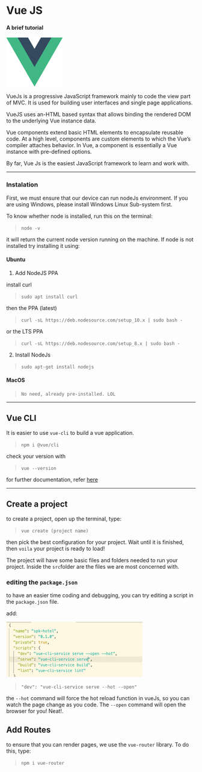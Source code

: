 # Vue JS
#### A brief tutorial
<img src="../img/vue-logo.png" width="150">

VueJs is a progressive JavaScript framework mainly to code the view part of MVC. It is used for building user interfaces and single page applications.

VueJS uses an-HTML based syntax that allows binding the rendered DOM to the underlying Vue instance data.

Vue components extend basic HTML elements to encapsulate reusable code. At a high level, components are custom elements to which the Vue’s compiler attaches behavior. In Vue, a component is essentially a Vue instance with pre-defined options.

By far, Vue Js is the easiest JavaScript framework to learn and work with.

---

### Instalation

First, we must ensure that our device can run nodeJs environment. If you are using Windows, please install Windows Linux Sub-system first.

To know whether node is installed, run this on the terminal:

>`node -v`

it will return the current node version running on the machine. If node is not installed try installing it using:

#### Ubuntu

1. Add NodeJS PPA  

  install curl
  > `sudo apt install curl`

  then the PPA (latest)
  > `curl -sL https://deb.nodesource.com/setup_10.x | sudo bash -`

  or the LTS PPA
  > `curl -sL https://deb.nodesource.com/setup_8.x | sudo bash -`

2. Install NodeJs

  > `sudo apt-get install nodejs`

#### MacOS

> `No need, already pre-installed. LOL`

---

## Vue CLI
It is easier to use `vue-cli` to build a vue application.

> `npm i @vue/cli`

check your version with
> `vue --version`

for further documentation, refer [here](https://cli.vuejs.org/guide/installation.html)

---

## Create a project

to create a project, open up the terminal, type:

> `vue create (project name)`

then pick the best configuration for your project. Wait until it is finished, then `voila` your project is ready to load!

The project will have some basic files and folders needed to run your project. Inside the `src`folder are the files we are most concerned with.

### editing the `package.json`

to have an easier time coding and debugging, you can try editing a script in the `package.json` file.

add:

![package](../img/packagejson.png)

> `"dev": "vue-cli-service serve --hot --open"`

the `--hot` command will force the hot reload function in vueJs, so you can watch the page change as you code. The `--open` command will open the browser for you! Neat!.

## Add Routes

to ensure that you can render pages, we use the `vue-router` library. To do this, type:

> `npm i vue-router`
